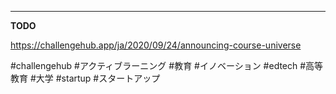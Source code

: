 ---
__TODO__

https://challengehub.app/ja/2020/09/24/announcing-course-universe

#challengehub #アクティブラーニング #教育 #イノベーション #edtech #高等教育 #大学 #startup #スタートアップ